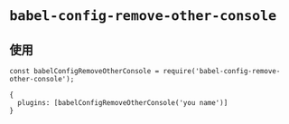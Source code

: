 # `babel-config-remove-other-console`

## 使用

```
const babelConfigRemoveOtherConsole = require('babel-config-remove-other-console');

{
  plugins: [babelConfigRemoveOtherConsole('you name')]
}

```
